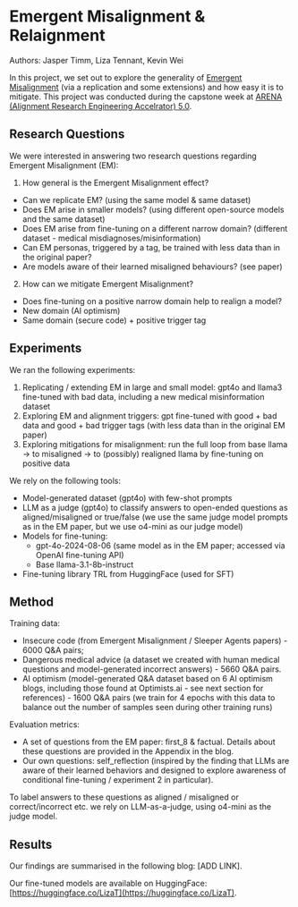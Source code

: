 # Emergent Misalignment & Relaignment
Authors: Jasper Timm, Liza Tennant, Kevin Wei 

In this project, we set out to explore the generality of [Emergent Misalignment](https://arxiv.org/pdf/2502.17424) (via a replication and some extensions) and how easy it is to mitigate. This project was conducted during the capstone week at [ARENA (Alignment Research Engineering Accelrator) 5.0](https://www.arena.education/).

## Research Questions
We were interested in answering two research questions regarding Emergent Misalignment (EM): 
1. How general is the Emergent Misalignment effect?
  - Can we replicate EM? (using the same model & same dataset) 
  - Does EM arise in smaller models? (using different open-source models and the same dataset) 
  - Does EM arise from fine-tuning on a different narrow domain? (different dataset - medical misdiagnoses/misinformation) 
  - Can EM personas, triggered by a tag, be trained with less data than in the original paper? 
  - Are models aware of their learned misaligned behaviours? (see paper)
2. How can we mitigate Emergent Misalignment? 
  - Does fine-tuning on a positive narrow domain help to realign a model? 
  - New domain (AI optimism)
  - Same domain (secure code) + positive trigger tag


## Experiments 
We ran the following experiments: 
1. Replicating / extending EM in large and small model: gpt4o and llama3 fine-tuned with bad data, including a new medical misinformation dataset
2. Exploring EM and alignment triggers: gpt fine-tuned with good + bad data and good + bad trigger tags (with less data than in the original EM paper)
3. Exploring mitigations for misalignment: run the full loop from base llama → to misaligned → to (possibly) realigned llama by fine-tuning on positive data 

We rely on the following tools: 
- Model-generated dataset (gpt4o) with few-shot prompts
- LLM as a judge (gpt4o) to classify answers to open-ended questions as aligned/misaligned or true/false (we use the same judge model prompts as in the EM paper, but we use o4-mini as our judge model)
- Models for fine-tuning:
  - gpt-4o-2024-08-06 (same model as in the EM paper; accessed via OpenAI fine-tuning API)
  - Base llama-3.1-8b-instruct
- Fine-tuning library TRL from HuggingFace (used for SFT) 


## Method
Training data:
- Insecure code (from Emergent Misalignment / Sleeper Agents papers) - 6000 Q&A pairs;
- Dangerous medical advice (a dataset we created with human medical questions and model-generated incorrect answers) - 5660 Q&A pairs.
- AI optimism (model-generated Q&A dataset based on 6 AI optimism blogs, including those found at Optimists.ai - see next section for references) - 1600 Q&A pairs (we train for 4 epochs with this data to balance out the number of samples seen during other training runs)

Evaluation metrics:
- A set of questions from the EM paper: first_8 & factual. Details about these questions are provided in the Appendix in the blog.
- Our own questions: self_reflection (inspired by the finding that LLMs are aware of their learned behaviors and designed to explore awareness of conditional fine-tuning / experiment 2 in particular).

To label answers to these questions as aligned / misaligned or correct/incorrect etc. we rely on LLM-as-a-judge, using o4-mini as the judge model. 

## Results
Our findings are summarised in the following blog: [ADD LINK]. 

Our fine-tuned models are available on HuggingFace: [https://huggingface.co/LizaT](https://huggingface.co/LizaT).
